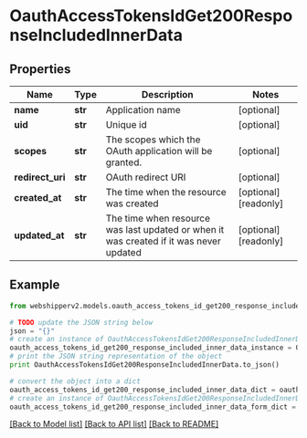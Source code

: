 # OauthAccessTokensIdGet200ResponseIncludedInnerData


## Properties
Name | Type | Description | Notes
------------ | ------------- | ------------- | -------------
**name** | **str** | Application name | [optional] 
**uid** | **str** | Unique id | [optional] 
**scopes** | **str** | The scopes which the OAuth application will be granted. | [optional] 
**redirect_uri** | **str** | OAuth redirect URI | [optional] 
**created_at** | **str** | The time when the resource was created | [optional] [readonly] 
**updated_at** | **str** | The time when resource was last updated or when it was created if it was never updated | [optional] [readonly] 

## Example

```python
from webshipperv2.models.oauth_access_tokens_id_get200_response_included_inner_data import OauthAccessTokensIdGet200ResponseIncludedInnerData

# TODO update the JSON string below
json = "{}"
# create an instance of OauthAccessTokensIdGet200ResponseIncludedInnerData from a JSON string
oauth_access_tokens_id_get200_response_included_inner_data_instance = OauthAccessTokensIdGet200ResponseIncludedInnerData.from_json(json)
# print the JSON string representation of the object
print OauthAccessTokensIdGet200ResponseIncludedInnerData.to_json()

# convert the object into a dict
oauth_access_tokens_id_get200_response_included_inner_data_dict = oauth_access_tokens_id_get200_response_included_inner_data_instance.to_dict()
# create an instance of OauthAccessTokensIdGet200ResponseIncludedInnerData from a dict
oauth_access_tokens_id_get200_response_included_inner_data_form_dict = oauth_access_tokens_id_get200_response_included_inner_data.from_dict(oauth_access_tokens_id_get200_response_included_inner_data_dict)
```
[[Back to Model list]](../README.md#documentation-for-models) [[Back to API list]](../README.md#documentation-for-api-endpoints) [[Back to README]](../README.md)


